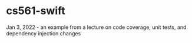 # cs561-swift
Jan 3, 2022 - an example from a lecture on code coverage, unit tests, and dependency injection
changes
